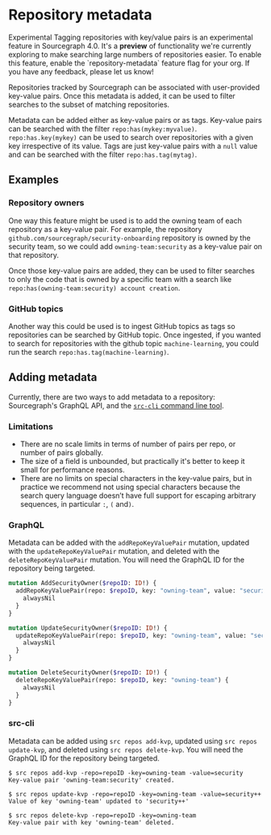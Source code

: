 # Repository metadata

<aside class="experimental">
<span class="badge badge-experimental">Experimental</span> Tagging repositories with key/value pairs is an experimental feature in Sourcegraph 4.0. It's a <b>preview</b> of functionality we're currently exploring to make searching large numbers of repositories easier. To enable this feature, enable the `repository-metadata` feature flag for your org. If you have any feedback, please let us know!
</aside>

Repositories tracked by Sourcegraph can be associated with user-provided key-value pairs. Once this metadata is added, it can be used to filter searches to the subset of matching repositories.

Metadata can be added either as key-value pairs or as tags. Key-value pairs can be searched with the filter `repo:has(mykey:myvalue)`. `repo:has.key(mykey)` can be used to search over repositories with a given key irrespective of its value. Tags are just key-value pairs with a `null` value and can be searched with the filter `repo:has.tag(mytag)`.

## Examples
### Repository owners

One way this feature might be used is to add the owning team of each repository as a key-value pair. For example, the repository `github.com/sourcegraph/security-onboarding` repository is owned by the security team, so we could add `owning-team:security` as a key-value pair on that repository. 

Once those key-value pairs are added, they can be used to filter searches to only the code that is owned by a specific team with a search like `repo:has(owning-team:security) account creation`.

### GitHub topics

Another way this could be used is to ingest GitHub topics as tags so repositories can be searched by GitHub topic. Once ingested, if you wanted to search for repositories with the github topic `machine-learning`, you could run the search `repo:has.tag(machine-learning)`.

## Adding metadata

Currently, there are two ways to add metadata to a repository: Sourcegraph's GraphQL API, and the [`src-cli` command line tool](https://github.com/sourcegraph/src-cli). 

### Limitations

- There are no scale limits in terms of number of pairs per repo, or number of pairs globally.
- The size of a field is unbounded, but practically it's better to keep it small for performance reasons.
- There are no limits on special characters in the key-value pairs, but in practice we recommend not using special characters because the search query language doesn’t have full support for escaping arbitrary sequences, in particular `:`, `(` and`)`.

### GraphQL

Metadata can be added with the `addRepoKeyValuePair` mutation, updated with the `updateRepoKeyValuePair` mutation, and deleted with the `deleteRepoKeyValuePair` mutation. You will need the GraphQL ID for the repository being targeted.

```graphql
mutation AddSecurityOwner($repoID: ID!) {
  addRepoKeyValuePair(repo: $repoID, key: "owning-team", value: "security") {
    alwaysNil
  }
}

mutation UpdateSecurityOwner($repoID: ID!) {
  updateRepoKeyValuePair(repo: $repoID, key: "owning-team", value: "security++") {
    alwaysNil
  }
}

mutation DeleteSecurityOwner($repoID: ID!) {
  deleteRepoKeyValuePair(repo: $repoID, key: "owning-team") {
    alwaysNil
  }
}
```

### src-cli

Metadata can be added using `src repos add-kvp`, updated using `src repos update-kvp`, and deleted using `src repos delete-kvp`. You will need the GraphQL ID for the repository being targeted.

```text
$ src repos add-kvp -repo=repoID -key=owning-team -value=security
Key-value pair 'owning-team:security' created.

$ src repos update-kvp -repo=repoID -key=owning-team -value=security++
Value of key 'owning-team' updated to 'security++'

$ src repos delete-kvp -repo=repoID -key=owning-team
Key-value pair with key 'owning-team' deleted.
```
